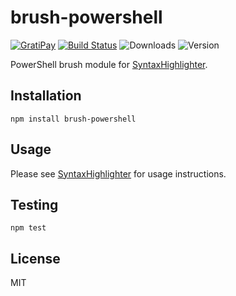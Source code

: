 # brush-powershell

[![GratiPay](https://img.shields.io/gratipay/user/alexgorbatchev.svg)](https://gratipay.com/alexgorbatchev/)
[![Build Status](https://travis-ci.org/syntaxhighlighter/brush-powershell.svg)](https://travis-ci.org/syntaxhighlighter/brush-powershell)
![Downloads](https://img.shields.io/npm/dm/brush-powershell.svg)
![Version](https://img.shields.io/npm/v/brush-powershell.svg)

PowerShell brush module for [SyntaxHighlighter](https://github.com/syntaxhighlighter/syntaxhighlighter).

## Installation

```
npm install brush-powershell
```

## Usage

Please see [SyntaxHighlighter](https://github.com/syntaxhighlighter/syntaxhighlighter) for usage instructions.

## Testing

```
npm test
```

## License

MIT
